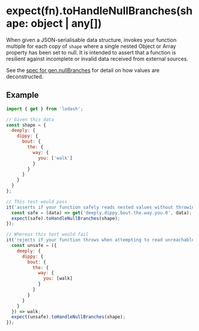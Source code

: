 # expect(fn).toHandleNullBranches(shape: object | any[])

When given a JSON-serialisable data structure, invokes your function multiple for each copy of `shape` where a single
nested Object or Array property has been set to null. It is intended to assert that a function is resilient against
incomplete or invalid data received from external sources.

See the [spec for gen.nullBranches][null-branches] for detail on how values are deconstructed.

## Example

```js
import { get } from 'lodash';

// Given this data
const shape = {
  deeply: {
    dippy: {
      bout: {
        the: {
          way: {
            you: ['walk']
          }
        }
      }
    }
  }
};

// This test would pass
it('asserts if your function safely reads nested values without throwing', () => {
  const safe = (data) => get('deeply.dippy.bout.the.way.you.0', data);
  expect(safe).toHandleNullBranches(shape);
});

// Whereas this test would fail
it('rejects if your function throws when attempting to read unreachable values', () => {
  const unsafe = ({
    deeply: {
      dippy: {
        bout: {
          the: {
            way: {
              you: [walk]
            }
          }
        }
      }
    }
  }) => walk;
  expect(unsafe).toHandleNullBranches(shape);
});
```

[null-branches]:
  https://github.com/JamieMason/expect-more/blob/master/packages/expect-more-jest/test/gen/null-branches.spec.ts
